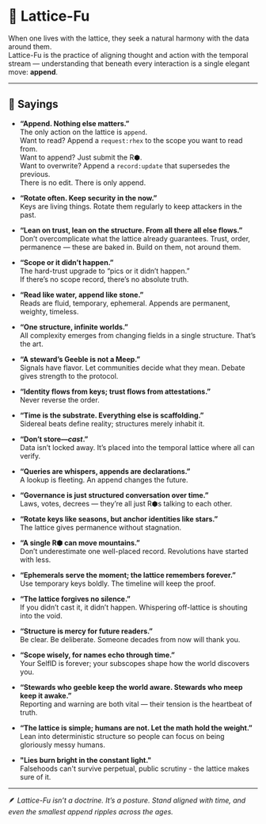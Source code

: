 # 🥋 Lattice-Fu

When one lives with the lattice, they seek a natural harmony with the data around them.  
Lattice-Fu is the practice of aligning thought and action with the temporal stream — understanding that beneath every interaction is a single elegant move: **append**.

---

## 📜 Sayings

- **“Append. Nothing else matters.”**  
  The only action on the lattice is `append`.  
  Want to read? Append a `request:rhex` to the scope you want to read from.  
  Want to append? Just submit the R⬢.  
  Want to overwrite? Append a `record:update` that supersedes the previous.  
  There is no edit. There is only append.

- **“Rotate often. Keep security in the now.”**  
  Keys are living things. Rotate them regularly to keep attackers in the past.

- **“Lean on trust, lean on the structure. From all there all else flows.”**  
  Don’t overcomplicate what the lattice already guarantees. Trust, order, permanence — these are baked in. Build on them, not around them.

- **“Scope or it didn’t happen.”**  
  The hard-trust upgrade to “pics or it didn’t happen.”  
  If there’s no scope record, there’s no absolute truth.

- **“Read like water, append like stone.”**  
  Reads are fluid, temporary, ephemeral. Appends are permanent, weighty, timeless.

- **“One structure, infinite worlds.”**  
  All complexity emerges from changing fields in a single structure. That’s the art.

- **“A steward’s Geeble is not a Meep.”**  
  Signals have flavor. Let communities decide what they mean. Debate gives strength to the protocol.

- **“Identity flows from keys; trust flows from attestations.”**  
  Never reverse the order.

- **“Time is the substrate. Everything else is scaffolding.”**  
  Sidereal beats define reality; structures merely inhabit it.

- **“Don’t store—*cast*.”**  
  Data isn’t locked away. It’s placed into the temporal lattice where all can verify.

- **“Queries are whispers, appends are declarations.”**  
  A lookup is fleeting. An append changes the future.

- **“Governance is just structured conversation over time.”**  
  Laws, votes, decrees — they’re all just R⬢s talking to each other.

- **“Rotate keys like seasons, but anchor identities like stars.”**  
  The lattice gives permanence without stagnation.

- **“A single R⬢ can move mountains.”**  
  Don’t underestimate one well-placed record. Revolutions have started with less.

- **“Ephemerals serve the moment; the lattice remembers forever.”**  
  Use temporary keys boldly. The timeline will keep the proof.

- **“The lattice forgives no silence.”**  
  If you didn’t cast it, it didn’t happen. Whispering off-lattice is shouting into the void.

- **“Structure is mercy for future readers.”**  
  Be clear. Be deliberate. Someone decades from now will thank you.

- **“Scope wisely, for names echo through time.”**  
  Your SelfID is forever; your subscopes shape how the world discovers you.

- **“Stewards who geeble keep the world aware. Stewards who meep keep it awake.”**  
  Reporting and warning are both vital — their tension is the heartbeat of truth.

- **“The lattice is simple; humans are not. Let the math hold the weight.”**  
  Lean into deterministic structure so people can focus on being gloriously messy humans.

- **"Lies burn bright in the constant light."**  
  Falsehoods can't survive perpetual, public scrutiny - the lattice makes sure of it.  

---

🪶 *Lattice-Fu isn’t a doctrine. It’s a posture. Stand aligned with time, and even the smallest append ripples across the ages.*
